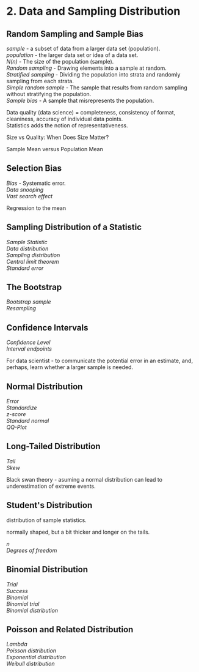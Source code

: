 # 2. Data and Sampling Distribution

## Random Sampling and Sample Bias

_sample_ - a subset of data from a larger data set (population).   
_population_ - the larger data set or idea of a data set.   
_N(n)_ - The size of the population (sample).   
_Random sampling_ - Drawing elements into a sample at random.   
_Stratified sampling_ - Dividing the population into strata and randomly sampling from each strata.   
_Simple random sample_ - The sample that results from random sampling without stratifying the population.   
_Sample bias_ - A sample that misrepresents the population.   

Data quality (data science) = completeness, consistency of format, cleaniness, accuracy of individual data points.   
Statistics adds the notion of representativeness.

Size vs Quality: When Does Size Matter?

Sample Mean versus Population Mean

## Selection Bias

_Bias_ - Systematic error.   
_Data snooping_   
_Vast search effect_   

Regression to the mean

## Sampling Distribution of a Statistic

_Sample Statistic_   
_Data distribution_   
_Sampling distribution_   
_Central limit theorem_   
_Standard error_   

## The Bootstrap

_Bootstrap sample_   
_Resampling_   

## Confidence Intervals

_Confidence Level_   
_Interval endpoints_   

For data scientist - to communicate the potential error in an estimate, and, perhaps, learn whether a larger sample is needed.

## Normal Distribution

_Error_   
_Standardize_   
_z-score_   
_Standard normal_   
_QQ-Plot_   

## Long-Tailed Distribution

_Tail_   
_Skew_   

Black swan theory - asuming a normal distribution can lead to underestimation of extreme events.

## Student's Distribution

distribution of sample statistics.

normally shaped, but a bit thicker and longer on the tails.

_n_   
_Degrees of freedom_   

## Binomial Distribution

_Trial_   
_Success_   
_Binomial_   
_Binomial trial_   
_Binomial distribution_   

## Poisson and Related Distribution

_Lambda_   
_Poisson distribution_   
_Exponential distribution_   
_Weibull distribution_   